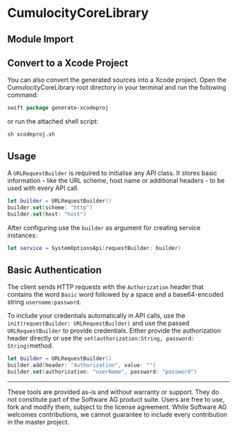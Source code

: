 # CumulocityCoreLibrary

## Module Import

## Convert to a Xcode Project

You can also convert the generated sources into a Xcode project. Open the CumulocityCoreLibrary root directory in your terminal and run the following command:

```groovy
swift package generate-xcodeproj
```

or run the attached shell script:

```console
sh xcodeproj.sh
```

## Usage

A `URLRequestBuilder` is required to initialise any API class. It stores basic information - like the URL scheme, host name or additional headers - to be used with every API call.

```swift
let builder = URLRequestBuilder()
builder.set(scheme: "http")
builder.set(host: "host")
```

After configuring use the `builder` as argument for creating service instances:

```swift
let service = SystemOptionsApi(requestBuilder: builder)
```

## Basic Authentication

The client sends HTTP requests with the `Authorization` header that contains the word `Basic` word followed by a space and a base64-encoded string `username:password`.

To include your credentials automatically in API calls, use the `init(requestBuilder: URLRequestBuilder)` and use the passed `URLRequestBuilder` to provide credentials. Either provide the authorization header directly or use the `set(authorization:String, password: String)`method.

```swift
let builder = URLRequestBuilder()
builder.add(header: "Authorization", value: "")
builder.set(authorization: "userName", password: "password")
```

_________________

These tools are provided as-is and without warranty or support. They do not constitute part of the Software AG product suite. Users are free to use, fork and modify them, subject to the license agreement. While Software AG welcomes contributions, we cannot guarantee to include every contribution in the master project.
